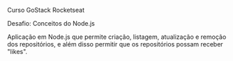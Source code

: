 Curso GoStack Rocketseat

Desafio: Conceitos do Node.js

Aplicação em Node.js que permite criação, listagem, atualização e remoção dos repositórios, e além disso permitir que os repositórios possam receber "likes".